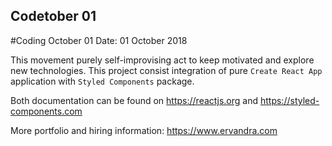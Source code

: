 ## Codetober 01

#Coding October 01
Date: 01 October 2018

This movement purely self-improvising act to keep motivated and explore new technologies.
This project consist integration of pure `Create React App` application with `Styled Components` package.

Both documentation can be found on https://reactjs.org and https://styled-components.com

More portfolio and hiring information: https://www.ervandra.com